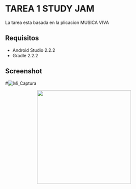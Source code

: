 TAREA 1 STUDY JAM
=====

La tarea esta basada en la plicacion MUSICA VIVA

Requisitos
-----

* Android Studio 2.2.2
* Gradle 2.2.2

Screenshot
---

#![Mi_Captura](/img/captura.png)

<div aling = "center">
    <center>
        <img src="/img/captura.png" width="300">
    <center>

</div>

